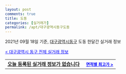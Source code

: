 ```yaml
---
layout: post
comments: true
title: 도동
categories: [실거래가]
permalink: /apt/대구광역시동구도동
---
```


2021년 09월 18일 기준, <a href="/apt/대구광역시동구">대구광역시동구</a> 도동 한달간 실거래 정보

<a style="color: blue;" href="/apt/대구광역시동구">< 대구광역시 동구 전체 실거래 정보</a>
<!---- start ---->
<table>
  <tr>
    <td colspan="4" style="font-weight: bold;"><a href="/apt/대구광역시동구도동{name_without_space}">오늘 등록된 실거래 정보가 없습니다</a> &nbsp;&nbsp;&nbsp; <a style="color: blue; font-size: smaller;" href="/apt/대구광역시동구도동{name_without_space}">면적별 최고가 ></a></td>
  </tr>
    
</table>
<!---- end ---->
    
